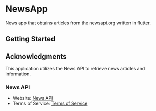 # NewsApp

News app that obtains articles from the newsapi.org written in flutter.

## Getting Started



## Acknowledgments

This application utilizes the News API to retrieve news articles and information.

### News API

- Website: [News API](https://newsapi.org)
- Terms of Service: [Terms of Service](https://newsapi.org/terms)

